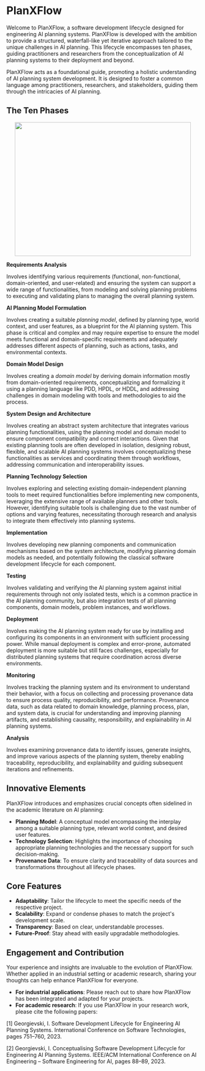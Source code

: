 # PlanXFlow
Welcome to PlanXFlow, a software development lifecycle designed for engineering AI planning systems. PlanXFlow is developed with the ambition to provide a structured, waterfall-like yet iterative approach tailored to the unique challenges in AI planning. This lifecycle encompasses ten phases, guiding practitioners and researchers from the conceptualization of AI planning systems to their deployment and beyond.

PlanXFlow acts as a foundational guide, promoting a holistic understanding of AI planning system development. It is designed to foster a common language among practitioners, researchers, and stakeholders, guiding them through the intricacies of AI planning.

## The Ten Phases

<p align="center">
  <img width="460" height="350" src="https://github.com/user-attachments/assets/73a7636d-29a0-41e1-a9e2-a83cd6f6d48f")
>
</p>


**Requirements Analysis**

Involves identifying various requirements (functional, non-functional, domain-oriented, and user-related) and ensuring the system can support a wide range of functionalities, from modeling and solving planning problems to executing and validating plans to managing the overall planning system.

**AI Planning Model Formulation** 

Involves creating a suitable *planning model*, defined by planning type, world context, and user features, as a blueprint for the AI planning system. This phase is critical and complex and may require expertise to ensure the model meets functional and domain-specific requirements and adequately addresses different aspects of planning, such as actions, tasks, and environmental contexts.

**Domain Model Design** 

Involves creating a *domain model* by deriving domain information mostly from domain-oriented requirements, conceptualizing and formalizing it using a planning language like PDD, HPDL, or HDDL, and addressing challenges in domain modeling with tools and methodologies to aid the process.

**System Design and Architecture**

Involves creating an abstract system architecture that integrates various planning functionalities, using the planning model and domain model to ensure component compatibility and correct interactions. Given that existing planning tools are often developed in isolation, designing robust, flexible, and scalable AI planning systems involves conceptualizing these functionalities as services and coordinating them through workflows, addressing communication and interoperability issues.

**Planning Technology Selection**

Involves exploring and selecting existing domain-independent planning tools to meet required functionalities before implementing new components, leveraging the extensive range of available planners and other tools. However, identifying suitable tools is challenging due to the vast number of options and varying features, necessitating thorough research and analysis to integrate them effectively into planning systems.

**Implementation**

Involves developing new planning components and communication mechanisms based on the system architecture, modifying planning domain models as needed, and potentially following the classical software development lifecycle for each component.

**Testing**

Involves validating and verifying the AI planning system against initial requirements through not only isolated tests, which is a common practice in the AI planning community, but also integration tests of all planning components, domain models, problem instances, and workflows.

**Deployment**

Involves making the AI planning system ready for use by installing and configuring its components in an environment with sufficient processing power. While manual deployment is complex and error-prone, automated deployment is more suitable but still faces challenges, especially for distributed planning systems that require coordination across diverse environments.

**Monitoring**

Involves tracking the planning system and its environment to understand their behavior, with a focus on collecting and processing provenance data to ensure process quality, reproducibility, and performance. Provenance data, such as data related to domain knowledge, planning process, plan, and system data, is crucial for understanding and improving planning artifacts, and establishing causality, responsibility, and explainability in AI planning systems.

**Analysis**

Involves examining provenance data to identify issues, generate insights, and improve various aspects of the planning system, thereby enabling traceability, reproducibility, and explainability and guiding subsequent iterations and refinements.



## Innovative Elements

PlanXFlow introduces and emphasizes crucial concepts often sidelined in the academic literature on AI planning:

- **Planning Model**: A conceptual model encompassing the interplay among a suitable planning type, relevant world context, and desired user features.
- **Technology Selection**: Highlights the importance of choosing appropriate planning technologies and the necessary support for such decision-making.
- **Provenance Data**: To ensure clarity and traceability of data sources and transformations throughout all lifecycle phases.

## Core Features

- **Adaptability**: Tailor the lifecycle to meet the specific needs of the respective project.
- **Scalability**: Expand or condense phases to match the project's development scale.
- **Transparency**: Based on clear, understandable processes.
- **Future-Proof**: Stay ahead with easily upgradable methodologies.

## Engagement and Contribution

Your experience and insights are invaluable to the evolution of PlanXFlow. Whether applied in an industrial setting or academic research, sharing your thoughts can help enhance PlanXFlow for everyone.

- **For industrial applications**: Please reach out to share how PlanXFlow has been integrated and adapted for your projects.
- **For academic research**: If you use PlanXFlow in your research work, please cite the following papers:

[1] Georgievski, I. Software Development Lifecycle for Engineering AI Planning Systems. International Conference on Software Technologies, pages 751–760, 2023.

[2] Georgievski, I. Conceptualising Software Development Lifecycle for Engineering AI Planning Systems. IEEE/ACM International Conference on AI Engineering – Software Engineering for AI, pages 88–89, 2023.

